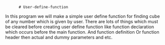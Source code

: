           # User-define-function
In this program we will make a simple user 
define function for finding cube of any number 
which is given by user. There  are lots of things
which must be cleared before creating user define 
function like function declaration which occurs 
before the main function.  And function definition 
Or function header then actual and dummy parameters and etc.
